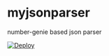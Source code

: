 # myjsonparser
number-genie based json parser

[![Deploy](https://www.herokucdn.com/deploy/button.svg)](https://heroku.com/deploy)
